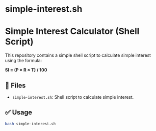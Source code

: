 # simple-interest.sh

# Simple Interest Calculator (Shell Script)

This repository contains a simple shell script to calculate simple interest using the formula:

**SI = (P × R × T) / 100**

## 📁 Files
- `simple-interest.sh`: Shell script to calculate simple interest.

## ✅ Usage
```bash
bash simple-interest.sh

